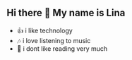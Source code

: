 ## Hi there 👋 My name is Lina

- 👍 i like technology
- 🎶 i love listening to music
- 🚫 i dont like reading very much

